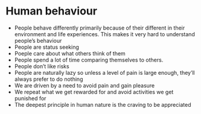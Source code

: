 # Human behaviour
- People behave differently primarily because of their different in their environment and life experiences. This makes it very hard to understand people’s behaviour 
- People are status seeking 
- Poeple care about what others think of them 
- People spend a lot of time comparing themselves to others. 
- People don’t like risks 
- People are naturally lazy so unless a level of pain is large enough, they’ll always prefer to do nothing 
- We are driven by a need to avoid pain and gain pleasure 
- We repeat what we get rewarded for and avoid activities we get punished for
- The deepest principle in human nature is the craving to be appreciated